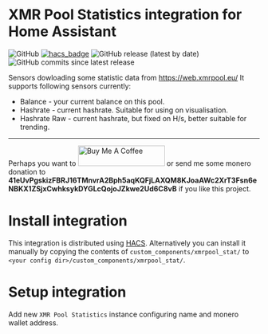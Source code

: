 # XMR Pool Statistics integration for Home Assistant

![GitHub](https://img.shields.io/github/license/hwmland/homeassistant-xmrpool_stat?style=plastic)
[![hacs_badge](https://img.shields.io/badge/HACS-Custom-orange.svg?style=plastic)](https://github.com/custom-components/hacs)
![GitHub release (latest by date)](https://img.shields.io/github/v/release/hwmland/homeassistant-xmrpool_stat?style=plastic)
![GitHub commits since latest release](https://img.shields.io/github/commits-since/hwmland/homeassistant-xmrpool_stat/latest?style=plastic)

Sensors dowloading some statistic data from https://web.xmrpool.eu/
It supports following sensors currently:

- Balance - your current balance on this pool.
- Hashrate - current hashrate. Suitable for using on visualisation.
- Hashrate Raw - current hashrate, but fixed on H/s, better suitable for trending.

---

Perhaps you want to <a href="https://www.buymeacoffee.com/hwmland" target="_blank"><img src="https://cdn.buymeacoffee.com/buttons/default-orange.png" alt="Buy Me A Coffee" height="41" width="174"></a> or send me some monero donation to **41eUvPgskizFBRJ16TMnvrA2Bph5aqKQFjLAXQM8KJoaAWc2XrT3Fsn6eNBKX1ZSjxCwhksykDYGLcQojoJZkwe2Ud6C8vB** if you like this project.

# Install integration

This integration is distributed using [HACS](https://hacs.xyz/).
Alternatively you can install it manually by copying the contents of `custom_components/xmrpool_stat/` to `<your config dir>/custom_components/xmrpool_stat/`.

# Setup integration

Add new `XMR Pool Statistics` instance configuring name and monero wallet address.

